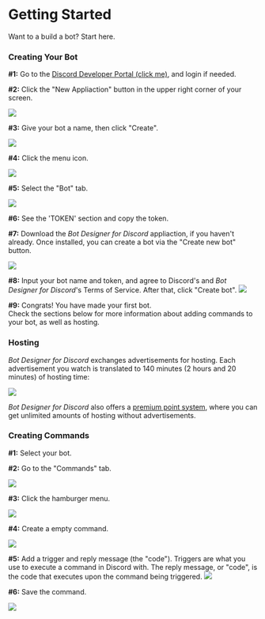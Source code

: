 # Getting Started
Want to a build a bot? Start here.

### Creating Your Bot
**#1:** Go to the [Discord Developer Portal (click me)](https://discord.com/developers/applications), and login if needed.

**#2:** Click the "New Appliaction" button in the upper right corner of your screen.

![](https://user-images.githubusercontent.com/69215413/139999466-3a328b35-6a46-4187-9d49-85a6470d31f5.PNG)

**#3:** Give your bot a name, then click "Create".

![](https://user-images.githubusercontent.com/69215413/139999645-da260945-adda-43b0-bda7-fa77d8fcb27e.PNG)

**#4:** Click the menu icon.

![](https://user-images.githubusercontent.com/69215413/139999802-70d50fb7-395f-40d6-842a-67c7347eff60.PNG)

**#5:** Select the "Bot" tab.

![](https://user-images.githubusercontent.com/69215413/140000122-1d61f89b-581c-406d-9cdf-46c12b176642.PNG)

**#6:** See the 'TOKEN' section and copy the token.


**#7:** Download the *Bot Designer for Discord* appliaction, if you haven't already. Once installed, you can create a bot via the "Create new bot" button.

![](https://user-images.githubusercontent.com/69215413/140184015-da9d2fbd-d29d-4d35-8edc-cd1666e2ca9d.png)

**#8:** Input your bot name and token, and agree to Discord's and *Bot Designer for Discord*'s Terms of Service. After that, click "Create bot".
![](https://user-images.githubusercontent.com/69215413/140184938-337e7f94-db2b-43c3-8f0c-93747e6a3ff8.png)

**#9:** Congrats! You have made your first bot.\
Check the sections below for more information about adding commands to your bot, as well as hosting.

### Hosting
*Bot Designer for Discord* exchanges advertisements for hosting. Each advertisement you watch is translated to 140 minutes (2 hours and 20 minutes) of hosting time:

![](https://user-images.githubusercontent.com/69215413/141647025-25fd9749-dd5a-4e34-93b8-b16fcf5d557f.png)

*Bot Designer for Discord* also offers a [premium point system](./premium/introduction.md), where you can get unlimited amounts of hosting without advertisements. 

### Creating Commands

**#1:** Select your bot.

**#2:** Go to the "Commands" tab.

![](https://user-images.githubusercontent.com/69215413/141648197-1a41e333-6ba4-4244-83ae-b193d4e94646.png)

**#3:** Click the hamburger menu.

![](https://user-images.githubusercontent.com/69215413/141647791-3f96f1b1-973e-425f-86eb-0c464bbb1170.png)

**#4:** Create a empty command.

![](https://user-images.githubusercontent.com/69215413/141647789-d1bac505-aa31-4e7d-8b0d-0d1000310aa4.png)

**#5:** Add a trigger and reply message (the "code"). Triggers are what you use to execute a command in Discord with. The reply message, or "code", is the code that executes upon the command being triggered.
![](https://user-images.githubusercontent.com/69215413/141647851-abcd5f5a-d353-4234-89ae-ae777ae63bd0.png)


**#6:** Save the command.

![](https://user-images.githubusercontent.com/69215413/141647785-9c21d996-7ee1-41cb-9737-52635bf1c4ed.png)